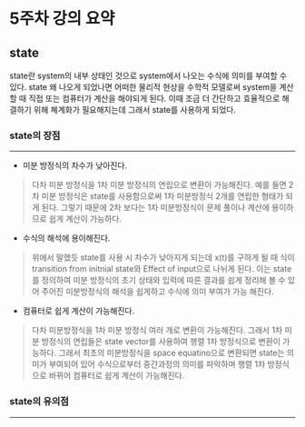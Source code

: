 # 5주차 강의 요약
state 
----
state란 system의 내부 상태인 것으로 system에서 나오는 수식에 의미를 부여할 수 있다. state 왜 나오게 되었나면 어떠한 물리적 현상을 수학적 모델로써 system을 계산할 때 직접 또는 컴퓨터가 계산을 해야되게 된다. 이때 조금 더 간단하고 효율적으로 해결하기 위해 쳬계화가 필요해지는데 그래서 state를 사용하게 되었다. 
### state의 장점
----
* 미분 방정식의 차수가 낮아진다.
> 다차 미분 방정식을 1차 미분 방정식의 연립으로 변환이 가능해진다. 예를 들면 2차 미분 방정식은 state를 사용함으로써 1차 미분방정식 2개를 연립한 형태가 되게 된다. 그렇기 때문에 2차 보다는 1차 미분방정식이 문제 풀이나 계산에 용이하므로 쉽게 계산이 가능하다.
* 수식의 해석에 용이해진다.
> 위에서 말했듯 state를 사용 시 차수가 낮아지게 되는데 x(t)를 구하게 될 때 식이 transition from initnial state와 Effect of input으로 나뉘게 된다. 이는 state를 정의하여 미분 방정식의 초기 상태와 입력에 따른 결과를 쉽게 정리해 볼 수 있어 주어진 미분방정식의 해석을 쉽게하고 수식에 의미 부여가 가능 해진다.
* 컴퓨터로 쉽게 계산이 가능해진다.
> 다차 미분방정식을 1차 미분 방정식 여러 개로 변환이 가능해진다. 그래서 1차 미분 방정식의 연립들은 state vector를 사용하여 행렬 1차 방정식으로 변환이 가능하다. 그래서 최초의 미분방정식을 space equatino으로 변환되면 state는 의미가 부여되어 있어 수식으로부터 중간과정의 의미를 파악하며 행렬 1차 방정식으로 바뀌어 컴퓨터로 쉽게 계산이 가능해진다.
### state의 유의점  
--- 
